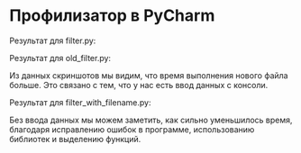 # Профилизатор в PyCharm
Результат для filter.py:



Результат для old_filter.py:



Из данных скриншотов мы видим, что время выполнения нового файла больше. Это связано с тем, что у нас есть ввод данных с консоли.

Результат для filter_with_filename.py:



Без ввода данных мы можем заметить, как сильно уменьшилось время, благодаря исправлению ошибок в программе, использованию библиотек и выделению функций.
